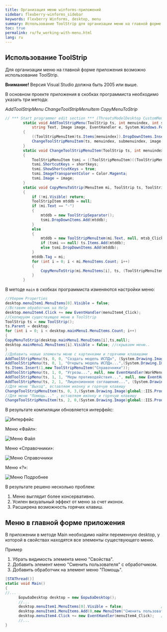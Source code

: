 ```yaml
---
title: Организация меню winforms-приложений
sidebar: flexberry-winforms_sidebar
keywords: Flexberry Winforms, desktop, menu
summary: Использование ToolStrip для организации меню на главной форме приложения
toc: true
permalink: ru/fw_working-with-menu.html
lang: ru
---
```


## Использование ToolStrip

Для организации меню на главной форме приложения возможно использование ToolStrip.

__Внимание!__ Версия Visual Studio должна быть 2005 или выше.

В основном проекте приложения в скобках программиста необходимо указать три метода:

_AddToolStripMenu_
_ChangeToolStripMenuItem_
_CopyMenuToStrip_

```csharp
// *** Start programmer edit section *** (ThreatsModelDesktop CustomMembers)
        static void AddToolStripMenu(ToolStrip ts, int menuindex, int submenuindex, 
            string Text, Image image, EventHandler e, System.Windows.Forms.Keys shortkeys)
        {
            ((ToolStripMenuItem)ts.Items[menuindex]).DropDownItems.Insert(submenuindex, new ToolStripMenuItem(Text, null, e));
            ChangeToolStripMenuItem(ts, menuindex, submenuindex, image, shortkeys);
        }
        static void ChangeToolStripMenuItem(ToolStrip ts, int menuindex, int submenuindex, Image image, System.Windows.Forms.Keys shortkeys)
        {
            ToolStripMenuItem tsmi = ((ToolStripMenuItem)((ToolStripMenuItem)ts.Items[menuindex]).DropDownItems[submenuindex]);
            tsmi.ShortcutKeys = shortkeys;
            tsmi.ShowShortcutKeys = true;
            tsmi.ImageTransparentColor = Color.Magenta;
            tsmi.Image = image; 
        }
        static void CopyMenuToStrip(MenuItem mi, ToolStrip ts, ToolStripMenuItem tsmi)
        {
            if (!mi.Visible) return;
            ToolStripItem mtddb = null;
            if (mi.Text == "-")
            {
                mtddb = new ToolStripSeparator();
                tsmi.DropDownItems.Add(mtddb);  
            }
            else
            {
                mtddb = new ToolStripMenuItem(mi.Text, null, mtsb_Click);
                if (tsmi == null) ts.Items.Add(mtddb);  
                else tsmi.DropDownItems.Add(mtddb);  
            }
            mtddb.Tag = mi;
            for (int i = 0; i < mi.MenuItems.Count; i++)
            {
                CopyMenuToStrip(mi.MenuItems[i], ts, (ToolStripMenuItem)mtddb);
            }
        }
```

В методе `main` в скобках программиста изменяются настройки меню:

```csharp
//Уберем Properties
desktop.menuItem1.MenuItems[0].Visible = false;
//Вставим обработчик на Help
desktop.menuItem4.Click += new EventHandler(menuItem4_Click);
//Скопируем существующее меню в ToolStrip
ToolStrip ts = new ToolStrip();
ts.Parent = desktop;
for (int i = 0; i < desktop.mainMenu1.MenuItems.Count; i++)
{
CopyMenuToStrip(desktop.mainMenu1.MenuItems[i],ts,null);
desktop.mainMenu1.MenuItems[i].Visible = false; //скрываем меню..
}
//Добавить новые элементы меню с картинками и горячими клавишами
AddToolStripMenu(ts, 0, 0, "Создать модель ИСПДн", (System.Drawing.Image)global::IIS.Product.Properties.Resources.new16,new EventHandler(WorkMenu_Click),Keys.Alt | Keys.N);
AddToolStripMenu(ts, 0, 1, "Открыть модель ИСПДн...",(System.Drawing.Image)global::IIS.Product.Properties.Resources.Open16, new EventHandler(WorkMenu_Click), Keys.Alt | Keys.O);
ts.Items.Insert(1,new ToolStripMenuItem("Справочники"));
AddToolStripMenu(ts, 1, 0, "Угрозы...", null, new EventHandler(WorkMenu_Click), Keys.Alt | Keys.U);
AddToolStripMenu(ts, 1, 1, "Меры противодействия...", null, new EventHandler(WorkMenu_Click), Keys.Alt | Keys.M);
AddToolStripMenu(ts, 2, 1, "Лицензионное соглашение...", (System.Drawing.Image)global::IIS.Product.Properties.Resources.Attrib16,  new EventHandler(menuItem4_Click), Keys.Alt | Keys.F10);
//Для меню "Выход", вставляем иконку и горячую клавишу
ChangeToolStripMenuItem(ts, 0, 3,(System.Drawing.Image)global::IIS.Product.Properties.Resources.Exit16, Keys.Alt | Keys.X);
//Для меню "Помощь..." , вставляем иконку и горячую клавишу
ChangeToolStripMenuItem(ts, 2, 0,(System.Drawing.Image)global::IIS.Product.Properties.Resources.Help16,  Keys.F1);
```

В результате компиляции обновляется интерфейс:

![Интерфейс](/images/pages/products/flexberry-winforms/desktop/image001.jpg)

Меню «Файл»:

![Меню Файл](/images/pages/products/flexberry-winforms/desktop/image002.jpg)

Меню «Справочники»:

![Меню Справочники](/images/pages/products/flexberry-winforms/desktop/image003.jpg)

Меню «?»:

![Меню Подробнее](/images/pages/products/flexberry-winforms/desktop/image004.jpg)

В результате решено несколько проблем:

1. Меню выглядит более консервативно.
2. Усилен визуальный эффект от меню за счет иконок.
3. Расширена возможность горячих клавиш.

## Меню в главной форме приложения

В приложении в методе Main необходимо найти переменную desktop, у которой в свойствах находятся все элементы существующего меню.

Пример

1. Убрать видимость элемента меню "Свойства".
2. Добавить элемент меню "Сменить пользователя" с обработчиком.
3. Добавить обработчик на элемент меню "Помощь".

```csharp
[STAThread()]
static void Main()
{
//...
      БорьбаDesktop desktop = new БорьбаDesktop();
      //...
      desktop.menuItem1.MenuItems[0].Visible = false;                 //Свойства;
      desktop.menuItem1.MenuItems.Add(0,new MenuItem("Сменить пользователя...",new EventHandler(БорьбаDesktop_Click)));
      desktop.menuItem4.Click += new EventHandler(menuItem4_Click);   //Помощь;
      //...
}
```
